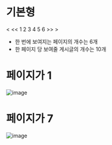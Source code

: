 # 기본형

< << 1 2 3 4 5 6 >> >

- 한 번에 보여지는 페이지의 개수는 6개
- 한 페이지 당 보여줄 게시글의 개수는 10개

# 페이지가 1

![image](https://user-images.githubusercontent.com/118160093/214878376-de80555b-f039-4f3a-816d-e4c957f56687.png)

# 페이지가 7

![image](https://user-images.githubusercontent.com/118160093/214878697-618e0c73-0f3b-42b6-99bc-f930e5d8bdb3.png)
